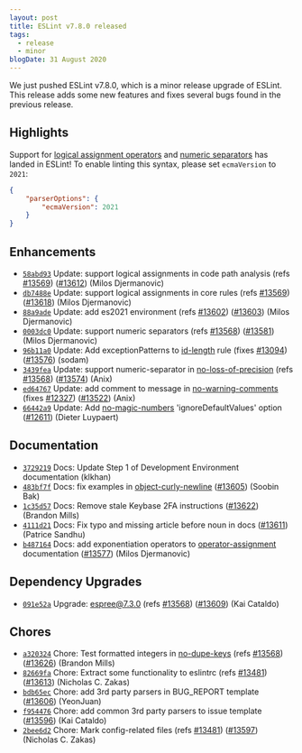```yaml
---
layout: post
title: ESLint v7.8.0 released
tags:
  - release
  - minor
blogDate: 31 August 2020
---
```


We just pushed ESLint v7.8.0, which is a minor release upgrade of ESLint. This release adds some new features and fixes several bugs found in the previous release.


## Highlights

Support for [logical assignment operators](https://github.com/tc39/proposal-logical-assignment) and [numeric separators](https://github.com/tc39/proposal-numeric-separator) has landed in ESLint! To enable linting this syntax, please set `ecmaVersion` to `2021`:

```json
{
    "parserOptions": {
        "ecmaVersion": 2021
    }
}
```

## Enhancements


* [`58abd93`](https://github.com/eslint/eslint/commit/58abd9311900a8af5a3c0963daaf64675bdd8383) Update: support logical assignments in code path analysis (refs [#13569](https://github.com/eslint/eslint/issues/13569)) ([#13612](https://github.com/eslint/eslint/issues/13612)) (Milos Djermanovic)
* [`db7488e`](https://github.com/eslint/eslint/commit/db7488e6326fd1b7ea04c5062beb1c5f75fc15ed) Update: support logical assignments in core rules (refs [#13569](https://github.com/eslint/eslint/issues/13569)) ([#13618](https://github.com/eslint/eslint/issues/13618)) (Milos Djermanovic)
* [`88a9ade`](https://github.com/eslint/eslint/commit/88a9ade7643bb166efbab45cee15f3269496f4be) Update: add es2021 environment (refs [#13602](https://github.com/eslint/eslint/issues/13602)) ([#13603](https://github.com/eslint/eslint/issues/13603)) (Milos Djermanovic)
* [`0003dc0`](https://github.com/eslint/eslint/commit/0003dc0f966f2b47555595586f84eb3163cb0179) Update: support numeric separators (refs [#13568](https://github.com/eslint/eslint/issues/13568)) ([#13581](https://github.com/eslint/eslint/issues/13581)) (Milos Djermanovic)
* [`96b11a0`](https://github.com/eslint/eslint/commit/96b11a0717bf32b94ec768611574372320fb774b) Update: Add exceptionPatterns to [id-length](/docs/rules/id-length) rule (fixes [#13094](https://github.com/eslint/eslint/issues/13094)) ([#13576](https://github.com/eslint/eslint/issues/13576)) (sodam)
* [`3439fea`](https://github.com/eslint/eslint/commit/3439fea5c0ed330d01d874b0c9df51dd51ae792c) Update: support numeric-separator in [no-loss-of-precision](/docs/rules/no-loss-of-precision) (refs [#13568](https://github.com/eslint/eslint/issues/13568)) ([#13574](https://github.com/eslint/eslint/issues/13574)) (Anix)
* [`ed64767`](https://github.com/eslint/eslint/commit/ed64767859d776145d68145419a61f5379b4dd63) Update: add comment to message in [no-warning-comments](/docs/rules/no-warning-comments) (fixes [#12327](https://github.com/eslint/eslint/issues/12327)) ([#13522](https://github.com/eslint/eslint/issues/13522)) (Anix)
* [`66442a9`](https://github.com/eslint/eslint/commit/66442a9faf9872db4a40f56dde28c48f4d02fc7b) Update: Add [no-magic-numbers](/docs/rules/no-magic-numbers) 'ignoreDefaultValues' option ([#12611](https://github.com/eslint/eslint/issues/12611)) (Dieter Luypaert)






## Documentation


* [`3729219`](https://github.com/eslint/eslint/commit/372921924778f2e525535985e17c97b988546210) Docs: Update Step 1 of Development Environment documentation (klkhan)
* [`483bf7f`](https://github.com/eslint/eslint/commit/483bf7f3cc40e0d866798d6ca9ee1c19aa77ddd2) Docs: fix examples in [object-curly-newline](/docs/rules/object-curly-newline) ([#13605](https://github.com/eslint/eslint/issues/13605)) (Soobin Bak)
* [`1c35d57`](https://github.com/eslint/eslint/commit/1c35d57b0a5f374cc55f1727a7561bcab1962e83) Docs: Remove stale Keybase 2FA instructions ([#13622](https://github.com/eslint/eslint/issues/13622)) (Brandon Mills)
* [`4111d21`](https://github.com/eslint/eslint/commit/4111d21a046b73892e2c84f92815a21ef4db63e1) Docs: Fix typo and missing article before noun in docs ([#13611](https://github.com/eslint/eslint/issues/13611)) (Patrice Sandhu)
* [`b487164`](https://github.com/eslint/eslint/commit/b487164d01dd0bf66fdf2df0e374ce1c3bdb0339) Docs: add exponentiation operators to [operator-assignment](/docs/rules/operator-assignment) documentation ([#13577](https://github.com/eslint/eslint/issues/13577)) (Milos Djermanovic)




## Dependency Upgrades


* [`091e52a`](https://github.com/eslint/eslint/commit/091e52ae1ca408f3e668f394c14d214c9ce806e6) Upgrade: espree@7.3.0 (refs [#13568](https://github.com/eslint/eslint/issues/13568)) ([#13609](https://github.com/eslint/eslint/issues/13609)) (Kai Cataldo)






## Chores


* [`a320324`](https://github.com/eslint/eslint/commit/a32032430a0779a4e3b2d137d4d0682844084b82) Chore: Test formatted integers in [no-dupe-keys](/docs/rules/no-dupe-keys) (refs [#13568](https://github.com/eslint/eslint/issues/13568)) ([#13626](https://github.com/eslint/eslint/issues/13626)) (Brandon Mills)
* [`82669fa`](https://github.com/eslint/eslint/commit/82669fa66670a00988db5b1d10fe8f3bf30be84e) Chore: Extract some functionality to eslintrc (refs [#13481](https://github.com/eslint/eslint/issues/13481)) ([#13613](https://github.com/eslint/eslint/issues/13613)) (Nicholas C. Zakas)
* [`bdb65ec`](https://github.com/eslint/eslint/commit/bdb65ec2e672c9815bee356b61d1cd60a1072152) Chore: add 3rd party parsers in BUG_REPORT template ([#13606](https://github.com/eslint/eslint/issues/13606)) (YeonJuan)
* [`f954476`](https://github.com/eslint/eslint/commit/f954476fb6b0664679c73babd5e8a0647572b81f) Chore: add common 3rd party parsers to issue template ([#13596](https://github.com/eslint/eslint/issues/13596)) (Kai Cataldo)
* [`2bee6d2`](https://github.com/eslint/eslint/commit/2bee6d256ae0516c9a9003bb3fdca24ff93253b5) Chore: Mark config-related files (refs [#13481](https://github.com/eslint/eslint/issues/13481)) ([#13597](https://github.com/eslint/eslint/issues/13597)) (Nicholas C. Zakas)


